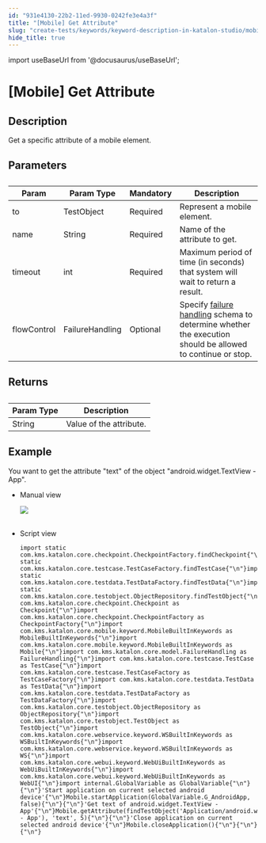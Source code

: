 ```yaml
---
id: "931e4130-22b2-11ed-9930-0242fe3e4a3f"
title: "[Mobile] Get Attribute"
slug: "create-tests/keywords/keyword-description-in-katalon-studio/mobile-keywords/mobile-get-attribute"
hide_title: true
---
```

import useBaseUrl from '@docusaurus/useBaseUrl';


# <a id="id_0" class="anchor_top_offset"/><a id="ariaid-title1" class="anchor_top_offset"/>[Mobile] Get Attribute


## <a id="id_0__id_1" class="anchor_top_offset"/>Description  

              
<p xmlns="http://www.w3.org/1999/xhtml" className="p">Get a specific attribute of a mobile element.</p> 
      

## <a id="id_0__id_2" class="anchor_top_offset"/>Parameters  

              
<table xmlns="http://www.w3.org/1999/xhtml" className="table anchor_top_offset" id="id_0__e982da69-e7eb-47f9-bc12-5bebf07531cc"><caption /><thead className="thead"><tr className><th className="entry anchor_top_offset" id="id_0__e982da69-e7eb-47f9-bc12-5bebf07531cc__entry__1">Param</th><th className="entry anchor_top_offset" id="id_0__e982da69-e7eb-47f9-bc12-5bebf07531cc__entry__2">Param Type</th><th className="entry anchor_top_offset" id="id_0__e982da69-e7eb-47f9-bc12-5bebf07531cc__entry__3">Mandatory</th><th className="entry anchor_top_offset" id="id_0__e982da69-e7eb-47f9-bc12-5bebf07531cc__entry__4">Description</th></tr></thead><tbody className="tbody"><tr className><td className="entry" headers="id_0__e982da69-e7eb-47f9-bc12-5bebf07531cc__entry__1 id_0__e982da69-e7eb-47f9-bc12-5bebf07531cc__entry__2 id_0__e982da69-e7eb-47f9-bc12-5bebf07531cc__entry__3 id_0__e982da69-e7eb-47f9-bc12-5bebf07531cc__entry__4 ">to</td><td className="entry" headers="id_0__e982da69-e7eb-47f9-bc12-5bebf07531cc__entry__1 id_0__e982da69-e7eb-47f9-bc12-5bebf07531cc__entry__2 id_0__e982da69-e7eb-47f9-bc12-5bebf07531cc__entry__3 id_0__e982da69-e7eb-47f9-bc12-5bebf07531cc__entry__4 ">TestObject</td><td className="entry" headers="id_0__e982da69-e7eb-47f9-bc12-5bebf07531cc__entry__1 id_0__e982da69-e7eb-47f9-bc12-5bebf07531cc__entry__2 id_0__e982da69-e7eb-47f9-bc12-5bebf07531cc__entry__3 id_0__e982da69-e7eb-47f9-bc12-5bebf07531cc__entry__4 ">Required</td><td className="entry" headers="id_0__e982da69-e7eb-47f9-bc12-5bebf07531cc__entry__1 id_0__e982da69-e7eb-47f9-bc12-5bebf07531cc__entry__2 id_0__e982da69-e7eb-47f9-bc12-5bebf07531cc__entry__3 id_0__e982da69-e7eb-47f9-bc12-5bebf07531cc__entry__4 ">Represent a mobile element.</td></tr><tr className><td className="entry" headers="id_0__e982da69-e7eb-47f9-bc12-5bebf07531cc__entry__1 id_0__e982da69-e7eb-47f9-bc12-5bebf07531cc__entry__2 id_0__e982da69-e7eb-47f9-bc12-5bebf07531cc__entry__3 id_0__e982da69-e7eb-47f9-bc12-5bebf07531cc__entry__4 ">name</td><td className="entry" headers="id_0__e982da69-e7eb-47f9-bc12-5bebf07531cc__entry__1 id_0__e982da69-e7eb-47f9-bc12-5bebf07531cc__entry__2 id_0__e982da69-e7eb-47f9-bc12-5bebf07531cc__entry__3 id_0__e982da69-e7eb-47f9-bc12-5bebf07531cc__entry__4 ">String</td><td className="entry" headers="id_0__e982da69-e7eb-47f9-bc12-5bebf07531cc__entry__1 id_0__e982da69-e7eb-47f9-bc12-5bebf07531cc__entry__2 id_0__e982da69-e7eb-47f9-bc12-5bebf07531cc__entry__3 id_0__e982da69-e7eb-47f9-bc12-5bebf07531cc__entry__4 ">Required</td><td className="entry" headers="id_0__e982da69-e7eb-47f9-bc12-5bebf07531cc__entry__1 id_0__e982da69-e7eb-47f9-bc12-5bebf07531cc__entry__2 id_0__e982da69-e7eb-47f9-bc12-5bebf07531cc__entry__3 id_0__e982da69-e7eb-47f9-bc12-5bebf07531cc__entry__4 ">Name of the attribute to get.</td></tr><tr className><td className="entry" headers="id_0__e982da69-e7eb-47f9-bc12-5bebf07531cc__entry__1 id_0__e982da69-e7eb-47f9-bc12-5bebf07531cc__entry__2 id_0__e982da69-e7eb-47f9-bc12-5bebf07531cc__entry__3 id_0__e982da69-e7eb-47f9-bc12-5bebf07531cc__entry__4 ">timeout</td><td className="entry" headers="id_0__e982da69-e7eb-47f9-bc12-5bebf07531cc__entry__1 id_0__e982da69-e7eb-47f9-bc12-5bebf07531cc__entry__2 id_0__e982da69-e7eb-47f9-bc12-5bebf07531cc__entry__3 id_0__e982da69-e7eb-47f9-bc12-5bebf07531cc__entry__4 ">int</td><td className="entry" headers="id_0__e982da69-e7eb-47f9-bc12-5bebf07531cc__entry__1 id_0__e982da69-e7eb-47f9-bc12-5bebf07531cc__entry__2 id_0__e982da69-e7eb-47f9-bc12-5bebf07531cc__entry__3 id_0__e982da69-e7eb-47f9-bc12-5bebf07531cc__entry__4 ">Required</td><td className="entry" headers="id_0__e982da69-e7eb-47f9-bc12-5bebf07531cc__entry__1 id_0__e982da69-e7eb-47f9-bc12-5bebf07531cc__entry__2 id_0__e982da69-e7eb-47f9-bc12-5bebf07531cc__entry__3 id_0__e982da69-e7eb-47f9-bc12-5bebf07531cc__entry__4 ">Maximum period of time (in seconds) that system will wait to         return a result.</td></tr><tr className><td className="entry" headers="id_0__e982da69-e7eb-47f9-bc12-5bebf07531cc__entry__1 id_0__e982da69-e7eb-47f9-bc12-5bebf07531cc__entry__2 id_0__e982da69-e7eb-47f9-bc12-5bebf07531cc__entry__3 id_0__e982da69-e7eb-47f9-bc12-5bebf07531cc__entry__4 ">flowControl</td><td className="entry" headers="id_0__e982da69-e7eb-47f9-bc12-5bebf07531cc__entry__1 id_0__e982da69-e7eb-47f9-bc12-5bebf07531cc__entry__2 id_0__e982da69-e7eb-47f9-bc12-5bebf07531cc__entry__3 id_0__e982da69-e7eb-47f9-bc12-5bebf07531cc__entry__4 ">FailureHandling</td><td className="entry" headers="id_0__e982da69-e7eb-47f9-bc12-5bebf07531cc__entry__1 id_0__e982da69-e7eb-47f9-bc12-5bebf07531cc__entry__2 id_0__e982da69-e7eb-47f9-bc12-5bebf07531cc__entry__3 id_0__e982da69-e7eb-47f9-bc12-5bebf07531cc__entry__4 ">Optional</td><td className="entry" headers="id_0__e982da69-e7eb-47f9-bc12-5bebf07531cc__entry__1 id_0__e982da69-e7eb-47f9-bc12-5bebf07531cc__entry__2 id_0__e982da69-e7eb-47f9-bc12-5bebf07531cc__entry__3 id_0__e982da69-e7eb-47f9-bc12-5bebf07531cc__entry__4 ">Specify <a className="xref" href="/maintain/configure-failure-handling-settings-in-katalon-studio">failure handling</a> schema to         determine whether the execution should be allowed to continue or         stop.</td></tr></tbody></table> 
      

## <a id="id_0__id_3" class="anchor_top_offset"/>Returns

              
<table xmlns="http://www.w3.org/1999/xhtml" className="table anchor_top_offset" id="id_0__78a50aa8-d8fc-454f-a109-ffaa796e5577"><caption /><thead className="thead"><tr className><th className="entry anchor_top_offset" id="id_0__78a50aa8-d8fc-454f-a109-ffaa796e5577__entry__1">Param Type</th><th className="entry anchor_top_offset" id="id_0__78a50aa8-d8fc-454f-a109-ffaa796e5577__entry__2">Description</th></tr></thead><tbody className="tbody"><tr className><td className="entry" headers="id_0__78a50aa8-d8fc-454f-a109-ffaa796e5577__entry__1 id_0__78a50aa8-d8fc-454f-a109-ffaa796e5577__entry__2 ">String</td><td className="entry" headers="id_0__78a50aa8-d8fc-454f-a109-ffaa796e5577__entry__1 id_0__78a50aa8-d8fc-454f-a109-ffaa796e5577__entry__2 ">Value of the attribute.</td></tr></tbody></table> 
      

## <a id="id_0__id_4" class="anchor_top_offset"/>Example 

              
<p xmlns="http://www.w3.org/1999/xhtml" className="p">You want to get the attribute "text" of the object   "android.widget.TextView - App".</p> 
      
<ul xmlns="http://www.w3.org/1999/xhtml" className="ul"><li className="li">     <p className="p">Manual view</p>     <p className="p">       <img className="image" src={useBaseUrl("https://github.com/katalon-studio/docs-images/raw/master/katalon-studio/docs/mobile-get-attribute/image2017-3-3-113A113A38.png")} /><br /><br />     </p>   </li><li className="li">     <p className="p">Script view </p>     <pre className="pre codeblock"><code>import static com.kms.katalon.core.checkpoint.CheckpointFactory.findCheckpoint{"\n"}import static com.kms.katalon.core.testcase.TestCaseFactory.findTestCase{"\n"}import static com.kms.katalon.core.testdata.TestDataFactory.findTestData{"\n"}import static com.kms.katalon.core.testobject.ObjectRepository.findTestObject{"\n"}import com.kms.katalon.core.checkpoint.Checkpoint as Checkpoint{"\n"}import com.kms.katalon.core.checkpoint.CheckpointFactory as CheckpointFactory{"\n"}import com.kms.katalon.core.mobile.keyword.MobileBuiltInKeywords as MobileBuiltInKeywords{"\n"}import com.kms.katalon.core.mobile.keyword.MobileBuiltInKeywords as Mobile{"\n"}import com.kms.katalon.core.model.FailureHandling as FailureHandling{"\n"}import com.kms.katalon.core.testcase.TestCase as TestCase{"\n"}import com.kms.katalon.core.testcase.TestCaseFactory as TestCaseFactory{"\n"}import com.kms.katalon.core.testdata.TestData as TestData{"\n"}import com.kms.katalon.core.testdata.TestDataFactory as TestDataFactory{"\n"}import com.kms.katalon.core.testobject.ObjectRepository as ObjectRepository{"\n"}import com.kms.katalon.core.testobject.TestObject as TestObject{"\n"}import com.kms.katalon.core.webservice.keyword.WSBuiltInKeywords as WSBuiltInKeywords{"\n"}import com.kms.katalon.core.webservice.keyword.WSBuiltInKeywords as WS{"\n"}import com.kms.katalon.core.webui.keyword.WebUiBuiltInKeywords as WebUiBuiltInKeywords{"\n"}import com.kms.katalon.core.webui.keyword.WebUiBuiltInKeywords as WebUI{"\n"}import internal.GlobalVariable as GlobalVariable{"\n"}{"\n"}'Start application on current selected android device'{"\n"}Mobile.startApplication(GlobalVariable.G_AndroidApp, false){"\n"}{"\n"}'Get text of android.widget.TextView - App'{"\n"}Mobile.getAttribute(findTestObject('Application/android.widget.TextView - App'), 'text', 5){"\n"}{"\n"}'Close application on current selected android device'{"\n"}Mobile.closeApplication(){"\n"}{"\n"}{"\n"}</code></pre>   </li></ul> 
      
